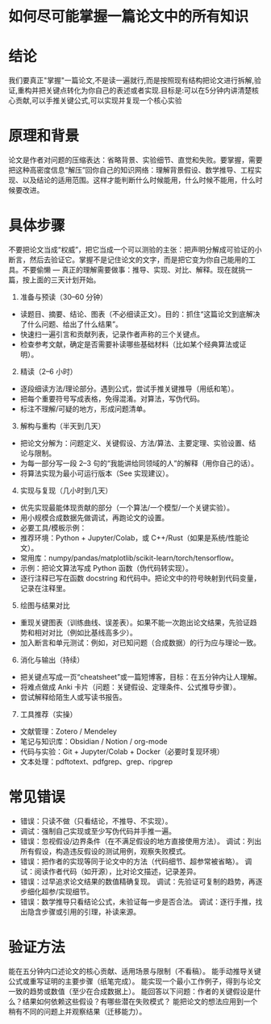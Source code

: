 # 如何尽可能掌握一篇论文中的所有知识

# 结论
我们要真正"掌握"一篇论文,不是读一遍就行,而是按照现有结构把论文进行拆解,验证,重构并把关键点转化为你自己的表述或者实现.目标是:可以在5分钟内讲清楚核心贡献,可以手推关键公式,可以实现并复现一个核心实验

# 原理和背景

论文是作者对问题的压缩表达：省略背景、实验细节、直觉和失败。要掌握，需要把这种高密度信息“解压”回你自己的知识网络：理解背景假设、数学推导、工程实现、以及结论的适用范围。这样才能判断什么时候能用，什么时候不能用，什么时候要改进。

# 具体步骤
不要把论文当成“权威”，把它当成一个可以测验的主张：把声明分解成可验证的小断言，然后去验证它。掌握不是记住论文的文字，而是把它变为你自己能用的工具。不要偷懒 — 真正的理解需要做事：推导、实现、对比、解释。现在就挑一篇，按上面的三天计划开始。

1. 准备与预读（30–60 分钟）

  - 读题目、摘要、结论、图表（不必细读正文）。目的：抓住“这篇论文到底解决了什么问题、给出了什么结果”。
  - 快速扫一遍引言和贡献列表，记录作者声称的三个关键点。
  - 检查参考文献，确定是否需要补读哪些基础材料（比如某个经典算法或证明）。
2. 精读（2–6 小时）

  - 逐段细读方法/理论部分。遇到公式，尝试手推关键推导（用纸和笔）。
  - 把每个重要符号写成表格，免得混淆。对算法，写伪代码。
  - 标注不理解/可疑的地方，形成问题清单。
3. 解构与重构（半天到几天）

  - 把论文分解为：问题定义、关键假设、方法/算法、主要定理、实验设置、结论与限制。
  - 为每一部分写一段 2–3 句的“我能讲给同领域的人”的解释（用你自己的话）。
  - 将算法实现为最小可运行版本（See 实现建议）。
4. 实现与复现（几小时到几天）

  - 优先实现最能体现贡献的部分（一个算法/一个模型/一个关键实验）。
  - 用小规模合成数据先做调试，再跑论文的设置。
  - 必要工具/模板示例：
  - 推荐环境：Python + Jupyter/Colab，或 C++/Rust（如果是系统/性能论文）。
  - 常用库：numpy/pandas/matplotlib/scikit-learn/torch/tensorflow。
  - 示例：把论文算法写成 Python 函数（伪代码转实现）。
  - 逐行注释已写在函数 docstring 和代码中。把论文中的符号映射到代码变量，记录在注释里。
5. 绘图与结果对比

  - 重现关键图表（训练曲线、误差表）。如果不能一次跑出论文结果，先验证趋势和相对对比（例如比基线高多少）。
  - 加入断言和单元测试：例如，对已知问题（合成数据）的行为应与理论一致。
6. 消化与输出（持续）

  - 把关键点写成一页“cheatsheet”或一篇短博客，目标：在五分钟内让人理解。
  - 将难点做成 Anki 卡片（问题：关键假设、定理条件、公式推导步骤）。
  - 尝试解释给陌生人或写读书报告。
7. 工具推荐（实操）

  - 文献管理：Zotero / Mendeley
  - 笔记与知识库：Obsidian / Notion / org-mode
  - 代码与实验：Git + Jupyter/Colab + Docker（必要时复现环境）
  - 文本处理：pdftotext、pdfgrep、grep、ripgrep

# 常见错误

  - 错误：只读不做（只看结论，不推导、不实现）。
  -  调试：强制自己实现或至少写伪代码并手推一遍。
  - 错误：忽视假设/边界条件（在不满足假设的地方直接使用方法）。
调试：列出所有假设，构造违反假设的测试用例，观察失败模式。
  - 错误：把作者的实现等同于论文中的方法（代码细节、超参常被省略）。
调试：阅读作者代码（如开源），比对论文描述，记录差异。
  - 错误：过早追求论文结果的数值精确复现。
调试：先验证可复制的趋势，再逐步细化超参/实现细节。
  - 错误：数学推导只看结论公式，未验证每一步是否合法。
调试：逐行手推，找出隐含步骤或引用的引理，补读来源。

# 验证方法
能在五分钟内口述论文的核心贡献、适用场景与限制（不看稿）。
能手动推导关键公式或重写证明的主要步骤（纸笔完成）。
能实现一个最小工作例子，得到与论文一致的趋势或数值（至少在合成数据上）。
能回答以下问题：作者的关键假设是什么？结果如何依赖这些假设？有哪些潜在失败模式？
能把论文的想法应用到一个稍有不同的问题上并观察结果（迁移能力）。



